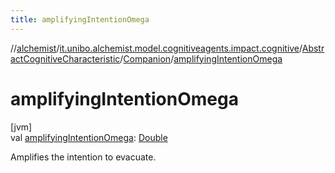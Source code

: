 ```yaml
---
title: amplifyingIntentionOmega
---
```

//[alchemist](../../../../index.html)/[it.unibo.alchemist.model.cognitiveagents.impact.cognitive](../../index.html)/[AbstractCognitiveCharacteristic](../index.html)/[Companion](index.html)/[amplifyingIntentionOmega](amplifying-intention-omega.html)



# amplifyingIntentionOmega



[jvm]\
val [amplifyingIntentionOmega](amplifying-intention-omega.html): [Double](https://kotlinlang.org/api/latest/jvm/stdlib/kotlin/-double/index.html)



Amplifies the intention to evacuate.




